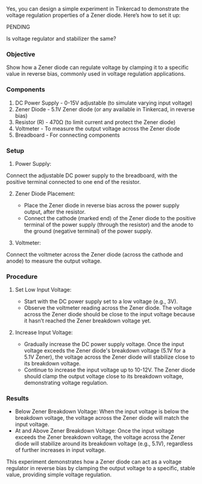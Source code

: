 Yes, you can design a simple experiment in Tinkercad to demonstrate the voltage regulation properties of a Zener diode. Here’s how to set it up:

PENDING

Is voltage regulator and stabilizer the same?

### Objective

Show how a Zener diode can regulate voltage by clamping it to a specific value in reverse bias, commonly used in voltage regulation applications.

### Components

1. DC Power Supply - 0-15V adjustable (to simulate varying input voltage)
2. Zener Diode - 5.1V Zener diode (or any available in Tinkercad, in reverse bias)
3. Resistor (R) - 470Ω (to limit current and protect the Zener diode)
4. Voltmeter - To measure the output voltage across the Zener diode
5. Breadboard - For connecting components

### Setup

1. Power Supply:

Connect the adjustable DC power supply to the breadboard, with the positive terminal connected to one end of the resistor.

2. Zener Diode Placement:
   - Place the Zener diode in reverse bias across the power supply output, after the resistor.
   - Connect the cathode (marked end) of the Zener diode to the positive terminal of the power supply (through the resistor) and the anode to the ground (negative terminal) of the power supply.

3. Voltmeter:

Connect the voltmeter across the Zener diode (across the cathode and anode) to measure the output voltage.

### Procedure

1. Set Low Input Voltage:
   - Start with the DC power supply set to a low voltage (e.g., 3V).
   - Observe the voltmeter reading across the Zener diode. The voltage across the Zener diode should be close to the input voltage because it hasn’t reached the Zener breakdown voltage yet.

2. Increase Input Voltage:
   - Gradually increase the DC power supply voltage. Once the input voltage exceeds the Zener diode's breakdown voltage (5.1V for a 5.1V Zener), the voltage across the Zener diode will stabilize close to its breakdown voltage.
   - Continue to increase the input voltage up to 10-12V. The Zener diode should clamp the output voltage close to its breakdown voltage, demonstrating voltage regulation.

### Results

- Below Zener Breakdown Voltage: When the input voltage is below the breakdown voltage, the voltage across the Zener diode will match the input voltage.
- At and Above Zener Breakdown Voltage: Once the input voltage exceeds the Zener breakdown voltage, the voltage across the Zener diode will stabilize around its breakdown voltage (e.g., 5.1V), regardless of further increases in input voltage.

This experiment demonstrates how a Zener diode can act as a voltage regulator in reverse bias by clamping the output voltage to a specific, stable value, providing simple voltage regulation.

